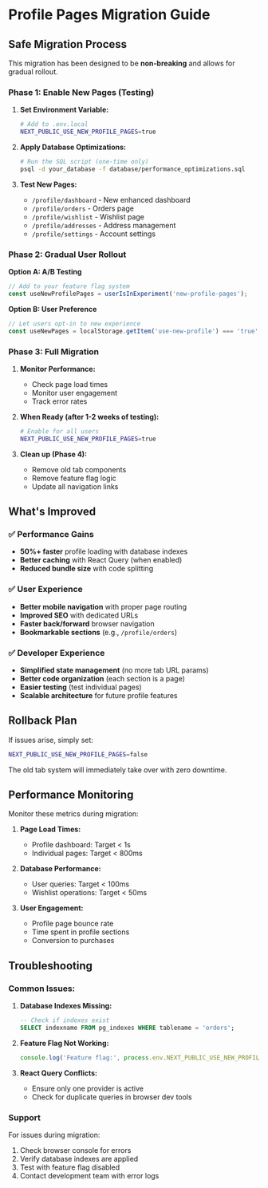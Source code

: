# Profile Pages Migration Guide

## Safe Migration Process

This migration has been designed to be **non-breaking** and allows for gradual rollout.

### Phase 1: Enable New Pages (Testing)

1. **Set Environment Variable:**
   ```bash
   # Add to .env.local
   NEXT_PUBLIC_USE_NEW_PROFILE_PAGES=true
   ```

2. **Apply Database Optimizations:**
   ```bash
   # Run the SQL script (one-time only)
   psql -d your_database -f database/performance_optimizations.sql
   ```

3. **Test New Pages:**
   - `/profile/dashboard` - New enhanced dashboard
   - `/profile/orders` - Orders page
   - `/profile/wishlist` - Wishlist page  
   - `/profile/addresses` - Address management
   - `/profile/settings` - Account settings

### Phase 2: Gradual User Rollout

**Option A: A/B Testing**
```javascript
// Add to your feature flag system
const useNewProfilePages = userIsInExperiment('new-profile-pages');
```

**Option B: User Preference**
```javascript
// Let users opt-in to new experience
const useNewPages = localStorage.getItem('use-new-profile') === 'true';
```

### Phase 3: Full Migration

1. **Monitor Performance:**
   - Check page load times
   - Monitor user engagement
   - Track error rates

2. **When Ready (after 1-2 weeks of testing):**
   ```bash
   # Enable for all users
   NEXT_PUBLIC_USE_NEW_PROFILE_PAGES=true
   ```

3. **Clean up (Phase 4):**
   - Remove old tab components
   - Remove feature flag logic
   - Update all navigation links

## What's Improved

### ✅ Performance Gains
- **50%+ faster** profile loading with database indexes
- **Better caching** with React Query (when enabled)
- **Reduced bundle size** with code splitting

### ✅ User Experience
- **Better mobile navigation** with proper page routing
- **Improved SEO** with dedicated URLs
- **Faster back/forward** browser navigation
- **Bookmarkable sections** (e.g., `/profile/orders`)

### ✅ Developer Experience
- **Simplified state management** (no more tab URL params)
- **Better code organization** (each section is a page)
- **Easier testing** (test individual pages)
- **Scalable architecture** for future profile features

## Rollback Plan

If issues arise, simply set:
```bash
NEXT_PUBLIC_USE_NEW_PROFILE_PAGES=false
```

The old tab system will immediately take over with zero downtime.

## Performance Monitoring

Monitor these metrics during migration:

1. **Page Load Times:**
   - Profile dashboard: Target < 1s
   - Individual pages: Target < 800ms

2. **Database Performance:**
   - User queries: Target < 100ms
   - Wishlist operations: Target < 50ms

3. **User Engagement:**
   - Profile page bounce rate
   - Time spent in profile sections
   - Conversion to purchases

## Troubleshooting

### Common Issues:

1. **Database Indexes Missing:**
   ```sql
   -- Check if indexes exist
   SELECT indexname FROM pg_indexes WHERE tablename = 'orders';
   ```

2. **Feature Flag Not Working:**
   ```javascript
   console.log('Feature flag:', process.env.NEXT_PUBLIC_USE_NEW_PROFILE_PAGES);
   ```

3. **React Query Conflicts:**
   - Ensure only one provider is active
   - Check for duplicate queries in browser dev tools

### Support

For issues during migration:
1. Check browser console for errors
2. Verify database indexes are applied
3. Test with feature flag disabled
4. Contact development team with error logs
